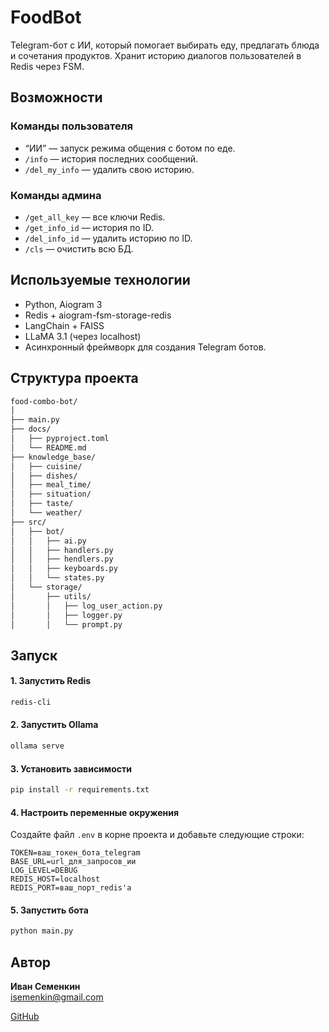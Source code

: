 # FoodBot

Telegram-бот с ИИ, который помогает выбирать еду, предлагать блюда и сочетания продуктов. Хранит историю диалогов пользователей в Redis через FSM.

## Возможности

### Команды пользователя

* “ИИ” — запуск режима общения с ботом по еде.
* `/info` — история последних сообщений.
* `/del_my_info` — удалить свою историю.

### Команды админа

* `/get_all_key` — все ключи Redis.
* `/get_info_id` — история по ID.
* `/del_info_id` — удалить историю по ID.
* `/cls` — очистить всю БД.

## Используемые технологии

* Python, Aiogram 3
* Redis + aiogram-fsm-storage-redis
* LangChain + FAISS
* LLaMA 3.1 (через localhost)
* Асинхронный фреймворк для создания Telegram ботов.

## Структура проекта

```bash
food-combo-bot/
│
├── main.py
├── docs/
│   ├── pyproject.toml
│   └── README.md
├── knowledge_base/
│   ├── cuisine/
│   ├── dishes/
│   ├── meal_time/
│   ├── situation/
│   ├── taste/
│   └── weather/
├── src/
│   ├── bot/
│   │   ├── ai.py
│   │   ├── handlers.py
│   │   ├── hendlers.py
│   │   ├── keyboards.py
│   │   └── states.py
│   └── storage/
│       ├── utils/
│       │   ├── log_user_action.py
│       │   ├── logger.py
│       │   └── prompt.py
```


## Запуск

#### 1. Запустить Redis

```bash
redis-cli 
```

#### 2. Запустить Ollama

```bash
ollama serve
```

#### 3. Установить зависимости

```bash
pip install -r requirements.txt
```

#### 4. Настроить переменные окружения

Создайте файл `.env` в корне проекта и добавьте следующие строки:

```env
TOKEN=ваш_токен_бота_telegram
BASE_URL=url_для_запросов_ии
LOG_LEVEL=DEBUG
REDIS_HOST=localhost
REDIS_PORT=ваш_порт_redis'а
```

#### 5. Запустить бота

```bash
python main.py
```


## Автор

**Иван Семенкин**  
[isemenkin@gmail.com](mailto:isemenkin@gmail.com)

[GitHub](https://github.com/IvanSemenkin)